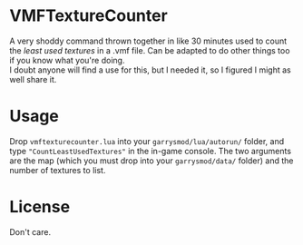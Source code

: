 # VMFTextureCounter
A very shoddy command thrown together in like 30 minutes used to count the <i>least used textures</i> in a .vmf file. Can be adapted to do other things too if you know what you're doing.<br>
I doubt anyone will find a use for this, but I needed it, so I figured I might as well share it.
# Usage
Drop `vmftexturecounter.lua` into your `garrysmod/lua/autorun/` folder, and type `"CountLeastUsedTextures"` in the in-game console. The two arguments are the map (which you must drop into your `garrysmod/data/` folder) and the number of textures to list.
# License
Don't care.

